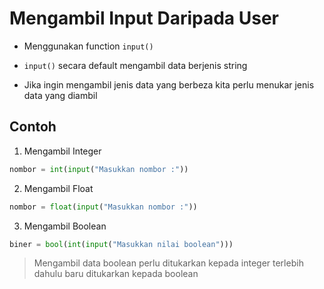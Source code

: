 # Mengambil Input Daripada User

+ Menggunakan function `input()`
+ `input()` secara default mengambil data berjenis string

+ Jika ingin mengambil jenis data yang berbeza kita perlu menukar jenis data yang diambil

## Contoh

1. Mengambil Integer

``` python
nombor = int(input("Masukkan nombor :"))
```

2. Mengambil Float

```python
nombor = float(input("Masukkan nombor :"))
```

3. Mengambil Boolean

```python
biner = bool(int(input("Masukkan nilai boolean")))
```

> Mengambil data boolean perlu ditukarkan kepada integer terlebih dahulu baru ditukarkan kepada boolean
